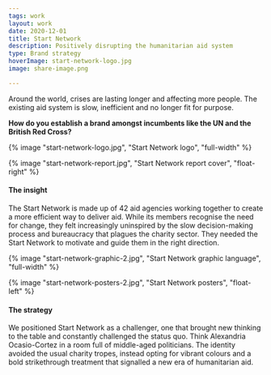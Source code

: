 ```yaml
---
tags: work
layout: work
date: 2020-12-01
title: Start Network
description: Positively disrupting the humanitarian aid system
type: Brand strategy
hoverImage: start-network-logo.jpg
image: share-image.png

---
```


Around the world, crises are lasting longer and affecting more people. 
The existing aid system is slow, inefficient and no longer fit for purpose.

**How do you establish a brand amongst incumbents like the UN and the British Red Cross?**

{% image "start-network-logo.jpg", "Start Network logo", "full-width" %}

{% image "start-network-report.jpg", "Start Network report cover", "float-right" %} 

#### The insight 

The Start Network is made up of 42 aid agencies working together to create a more efficient way to deliver aid. While its members recognise the need for change, they felt increasingly uninspired by the slow decision-making process and bureaucracy that plagues the charity sector. They needed the Start Network to motivate and guide them in the right direction. 

{% image "start-network-graphic-2.jpg", "Start Network graphic language", "full-width" %}

{% image "start-network-posters-2.jpg", "Start Network posters", "float-left" %}

#### The strategy 

We positioned Start Network as a challenger, one that brought new thinking to the table and constantly challenged the status quo. Think Alexandria Ocasio-Cortez in a room full of middle-aged politicians. The identity avoided the usual charity tropes, instead opting for vibrant colours and a bold strikethrough treatment that signalled a new era of humanitarian aid. 
